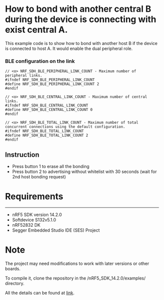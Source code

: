 # How to bond with another central B during the device is connecting with exist central A.

This example code is to show how to bond with another host B if the device is connected to host A.  It would enable the dual peripheral role.


### BLE configuration on the link

```
// <o> NRF_SDH_BLE_PERIPHERAL_LINK_COUNT - Maximum number of peripheral links. 
#ifndef NRF_SDH_BLE_PERIPHERAL_LINK_COUNT
#define NRF_SDH_BLE_PERIPHERAL_LINK_COUNT 2
#endif

// <o> NRF_SDH_BLE_CENTRAL_LINK_COUNT - Maximum number of central links. 
#ifndef NRF_SDH_BLE_CENTRAL_LINK_COUNT
#define NRF_SDH_BLE_CENTRAL_LINK_COUNT 0
#endif

// <o> NRF_SDH_BLE_TOTAL_LINK_COUNT - Maximum number of total concurrent connections using the default configuration. 
#ifndef NRF_SDH_BLE_TOTAL_LINK_COUNT
#define NRF_SDH_BLE_TOTAL_LINK_COUNT 2
#endif
```

## Instruction

* Press button 1 to erase all the bonding
* Press button 2 to advertising without whitelist with 30 seconds (wait for 2nd host bonding request)

# Requirements
------------
- nRF5 SDK version 14.2.0
- Softdevice S132v5.1.0
- nRF52832 DK 
- Segger Embedded Studio IDE (SES) Project

# Note

The project may need modifications to work with later versions or other boards. 

To compile it, clone the repository in the /nRF5_SDK_14.2.0/examples/ directory.

All the details can be found at [link](https://jimmywongbluetooth.wordpress.com/2019/04/05/how-to-bond-with-another-host-b-central-during-device-is-connecting-to-bonded-host-a/).
